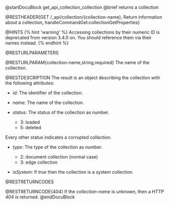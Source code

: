 
@startDocuBlock get_api_collection_collection
@brief returns a collection

@RESTHEADER{GET /_api/collection/{collection-name}, Return information about a collection, handleCommandGet:collectionGetProperties}

@HINTS
{% hint 'warning' %}
Accessing collections by their numeric ID is deprecated from version 3.4.0 on.
You should reference them via their names instead.
{% endhint %}

@RESTURLPARAMETERS

@RESTURLPARAM{collection-name,string,required}
The name of the collection.

@RESTDESCRIPTION
The result is an object describing the collection with the following
attributes:

- *id*: The identifier of the collection.

- *name*: The name of the collection.

- *status*: The status of the collection as number.
  - 3: loaded
  - 5: deleted

Every other status indicates a corrupted collection.

- *type*: The type of the collection as number.
  - 2: document collection (normal case)
  - 3: edge collection

- *isSystem*: If *true* then the collection is a system collection.

@RESTRETURNCODES

@RESTRETURNCODE{404}
If the *collection-name* is unknown, then a *HTTP 404* is
returned.
@endDocuBlock
